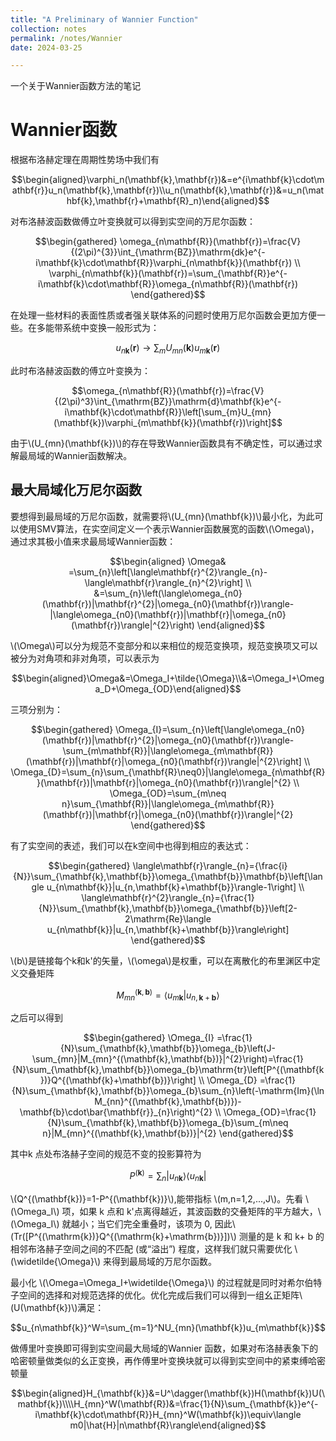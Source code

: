 ```yaml
---
title: "A Preliminary of Wannier Function"
collection: notes
permalink: /notes/Wannier
date: 2024-03-25

---
```

一个关于Wannier函数方法的笔记

# Wannier函数

根据布洛赫定理在周期性势场中我们有

$$\begin{aligned}\varphi_n(\mathbf{k},\mathbf{r})&=e^{i\mathbf{k}\cdot\mathbf{r}}u_n(\mathbf{k},\mathbf{r})\\u_n(\mathbf{k},\mathbf{r})&=u_n(\mathbf{k},\mathbf{r}+\mathbf{R}_n)\end{aligned}$$

对布洛赫波函数做傅立叶变换就可以得到实空间的万尼尔函数：

$$\begin{gathered}
\omega_{n\mathbf{R}}(\mathbf{r})=\frac{V}{(2\pi)^{3}}\int_{\mathrm{BZ}}\mathrm{dk}e^{-i\mathbf{k}\cdot\mathbf{R}}\varphi_{n\mathbf{k}}(\mathbf{r}) \\
\varphi_{n\mathbf{k}}(\mathbf{r})=\sum_{\mathbf{R}}e^{-i\mathbf{k}\cdot\mathbf{R}}\omega_{n\mathbf{R}}(\mathbf{r}) 
\end{gathered}$$

在处理一些材料的表面性质或者强关联体系的问题时使用万尼尔函数会更加方便一些。在多能带系统中变换一般形式为：

$$u_{n\mathbf{k}}(\mathbf{r})\to\sum_{m}U_{mn}(\mathbf{k})u_{m\mathbf{k}}(\mathbf{r})$$

此时布洛赫波函数的傅立叶变换为：

$$\omega_{n\mathbf{R}}(\mathbf{r})=\frac{V}{(2\pi)^3}\int_{\mathrm{BZ}}\mathrm{d}\mathbf{k}e^{-i\mathbf{k}\cdot\mathbf{R}}\left[\sum_{m}U_{mn}(\mathbf{k})\varphi_{m\mathbf{k}}(\mathbf{r})\right]$$

由于\\(U_{mn}(\mathbf{k})\\)的存在导致Wannier函数具有不确定性，可以通过求解最局域的Wannier函数解决。

## 最大局域化万尼尔函数

要想得到最局域的万尼尔函数，就需要将\\(U_{mn}(\mathbf{k})\\)最小化，为此可以使用SMV算法，在实空间定义一个表示Wannier函数展宽的函数\\(\Omega\\)，通过求其极小值来求最局域Wannier函数：

$$\begin{aligned}
\Omega& =\sum_{n}\left[\langle\mathbf{r}^{2}\rangle_{n}-\langle\mathbf{r}\rangle_{n}^{2}\right]  \\
&=\sum_{n}\left(\langle\omega_{n0}(\mathbf{r})|\mathbf{r}^{2}|\omega_{n0}(\mathbf{r})\rangle-|\langle\omega_{n0}(\mathbf{r})|\mathbf{r}|\omega_{n0}(\mathbf{r})\rangle|^{2}\right)
\end{aligned}$$

\\(\Omega\\)可以分为规范不变部分和以来相位的规范变换项，规范变换项又可以被分为对角项和非对角项，可以表示为

$$\begin{aligned}\Omega&=\Omega_I+\tilde{\Omega}\\&=\Omega_I+\Omega_D+\Omega_{OD}\end{aligned}$$

三项分别为：

$$\begin{gathered}
\Omega_{I}=\sum_{n}\left[\langle\omega_{n0}(\mathbf{r})|\mathbf{r}^{2}|\omega_{n0}(\mathbf{r})\rangle-\sum_{m\mathbf{R}}|\langle\omega_{m\mathbf{R}}(\mathbf{r})|\mathbf{r}|\omega_{n0}(\mathbf{r})\rangle|^{2}\right] \\
\Omega_{D}=\sum_{n}\sum_{\mathbf{R}\neq0}|\langle\omega_{n\mathbf{R}}(\mathbf{r})|\mathbf{r}|\omega_{n0}(\mathbf{r})\rangle|^{2} \\
\Omega_{OD}=\sum_{m\neq n}\sum_{\mathbf{R}}|\langle\omega_{m\mathbf{R}}(\mathbf{r})|\mathbf{r}|\omega_{n0}(\mathbf{r})\rangle|^{2} 
\end{gathered}$$

有了实空间的表述，我们可以在k空间中也得到相应的表达式：

$$\begin{gathered}
\langle\mathbf{r}\rangle_{n}={\frac{i}{N}}\sum_{\mathbf{k},\mathbf{b}}\omega_{\mathbf{b}}\mathbf{b}\left[\langle u_{n\mathbf{k}}|u_{n,\mathbf{k}+\mathbf{b}}\rangle-1\right] \\
\langle\mathbf{r}^{2}\rangle_{n}={\frac{1}{N}}\sum_{\mathbf{k},\mathbf{b}}\omega_{\mathbf{b}}\left[2-2\mathrm{Re}\langle u_{n\mathbf{k}}|u_{n,\mathbf{k}+\mathbf{b}}\rangle\right] 
\end{gathered}$$

\\(b\\)是链接每个k和k'的矢量，\\(\omega\\)是权重，可以在离散化的布里渊区中定义交叠矩阵

$$M_{mn}^{(\mathbf{k},\mathbf{b})}=\langle u_{m\mathbf{k}}|u_{n,\mathbf{k}+\mathbf{b}}\rangle$$ 

之后可以得到

$$\begin{gathered}
\Omega_{I} =\frac{1}{N}\sum_{\mathbf{k},\mathbf{b}}\omega_{b}\left(J-\sum_{mn}|M_{mn}^{(\mathbf{k},\mathbf{b})}|^{2}\right)=\frac{1}{N}\sum_{\mathbf{k},\mathbf{b}}\omega_{b}\mathrm{tr}\left[P^{(\mathbf{k})}Q^{(\mathbf{k}+\mathbf{b})}\right] \\
\Omega_{D} =\frac{1}{N}\sum_{\mathbf{k},\mathbf{b}}\omega_{b}\sum_{n}\left(-\mathrm{Im}(\ln M_{nn}^{(\mathbf{k},\mathbf{b})})-\mathbf{b}\cdot\bar{\mathbf{r}}_{n}\right)^{2} \\
\Omega_{OD}=\frac{1}{N}\sum_{\mathbf{k},\mathbf{b}}\omega_{b}\sum_{m\neq n}|M_{mn}^{(\mathbf{k},\mathbf{b})}|^{2} 
\end{gathered}$$

其中k 点处布洛赫子空间的规范不变的投影算符为

 $$P^{(\mathbf{k})}=\sum_n|u_{n\mathbf{k}}\rangle\langle u_{n\mathbf{k}}|$$ 
 
\\(Q^{(\mathbf{k})}=1-P^{(\mathbf{k})}\\),能带指标 \\(m,n=1,2,...,J\\)。先看 \\(\Omega_I\\) 项，如果 k 点和 k'点离得越近，其波函数的交叠矩阵的平方越大，\\(\Omega_I\\) 就越小；当它们完全重叠时，该项为 0, 因此\\(Tr([P^{(\mathrm{k})}Q^{(\mathrm{k}+\mathrm{b})}])\\) 测量的是 k 和 k+ b 的相邻布洛赫子空间之间的不匹配 (或“溢出”) 程度，这样我们就只需要优化 \\(\widetilde{\Omega}\\) 来得到最局域的万尼尔函数。

最小化 \\(\Omega=\Omega_I+\widetilde{\Omega}\\) 的过程就是同时对希尔伯特子空间的选择和对规范选择的优化。优化完成后我们可以得到一组幺正矩阵\\(U(\mathbf{k})\\)满足：


$$u_{n\mathbf{k}}^W=\sum_{m=1}^NU_{mn}(\mathbf{k})u_{m\mathbf{k}}$$

做傅里叶变换即可得到实空间最大局域的Wannier 函数，如果对布洛赫表象下的哈密顿量做类似的幺正变换，再作傅里叶变换块就可以得到实空间中的紧束缚哈密顿量 


$$\begin{aligned}H_{\mathbf{k}}&=U^\dagger(\mathbf{k})H(\mathbf{k})U(\mathbf{k})\\\\H_{mn}^W(\mathbf{R})&=\frac{1}{N}\sum_{\mathbf{k}}e^{-i\mathbf{k}\cdot\mathbf{R}}H_{mn}^W(\mathbf{k})\equiv\langle m0|\hat{H}|n\mathbf{R}\rangle\end{aligned}$$
